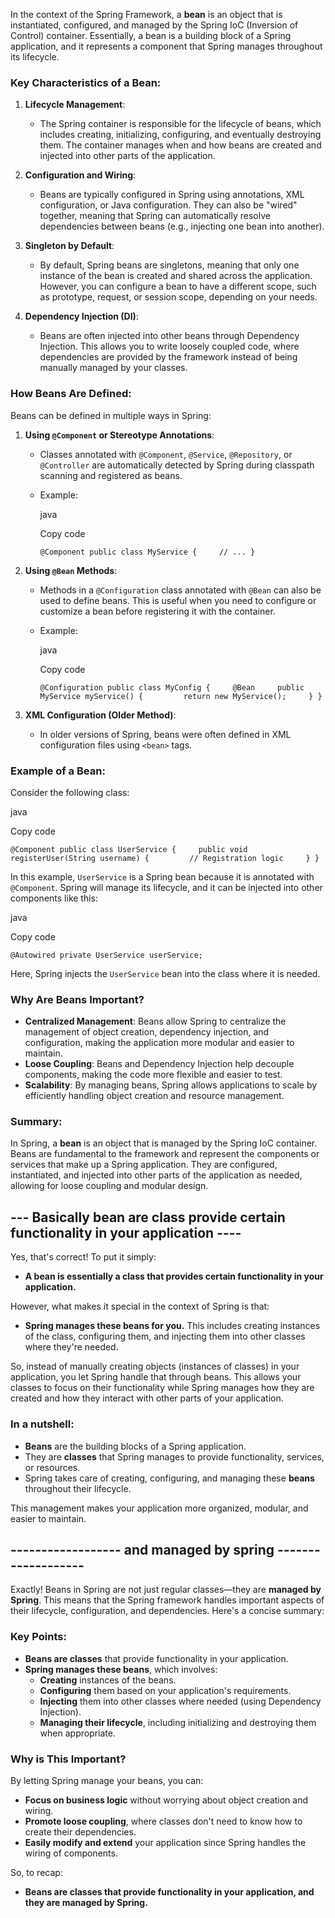

In the context of the Spring Framework, a **bean** is an object that is instantiated, configured, and managed by the Spring IoC (Inversion of Control) container. Essentially, a bean is a building block of a Spring application, and it represents a component that Spring manages throughout its lifecycle.

### Key Characteristics of a Bean:

1. **Lifecycle Management**:
    
    - The Spring container is responsible for the lifecycle of beans, which includes creating, initializing, configuring, and eventually destroying them. The container manages when and how beans are created and injected into other parts of the application.
2. **Configuration and Wiring**:
    
    - Beans are typically configured in Spring using annotations, XML configuration, or Java configuration. They can also be "wired" together, meaning that Spring can automatically resolve dependencies between beans (e.g., injecting one bean into another).
3. **Singleton by Default**:
    
    - By default, Spring beans are singletons, meaning that only one instance of the bean is created and shared across the application. However, you can configure a bean to have a different scope, such as prototype, request, or session scope, depending on your needs.
4. **Dependency Injection (DI)**:
    
    - Beans are often injected into other beans through Dependency Injection. This allows you to write loosely coupled code, where dependencies are provided by the framework instead of being manually managed by your classes.

### How Beans Are Defined:

Beans can be defined in multiple ways in Spring:

1. **Using `@Component` or Stereotype Annotations**:
    
    - Classes annotated with `@Component`, `@Service`, `@Repository`, or `@Controller` are automatically detected by Spring during classpath scanning and registered as beans.
    - Example:
        
        java
        
        Copy code
        
        `@Component public class MyService {     // ... }`
        
2. **Using `@Bean` Methods**:
    
    - Methods in a `@Configuration` class annotated with `@Bean` can also be used to define beans. This is useful when you need to configure or customize a bean before registering it with the container.
    - Example:
        
        java
        
        Copy code
        
        `@Configuration public class MyConfig {     @Bean     public MyService myService() {         return new MyService();     } }`
        
3. **XML Configuration (Older Method)**:
    
    - In older versions of Spring, beans were often defined in XML configuration files using `<bean>` tags.

### Example of a Bean:

Consider the following class:

java

Copy code

`@Component public class UserService {     public void registerUser(String username) {         // Registration logic     } }`

In this example, `UserService` is a Spring bean because it is annotated with `@Component`. Spring will manage its lifecycle, and it can be injected into other components like this:

java

Copy code

`@Autowired private UserService userService;`

Here, Spring injects the `UserService` bean into the class where it is needed.

### Why Are Beans Important?

- **Centralized Management**: Beans allow Spring to centralize the management of object creation, dependency injection, and configuration, making the application more modular and easier to maintain.
- **Loose Coupling**: Beans and Dependency Injection help decouple components, making the code more flexible and easier to test.
- **Scalability**: By managing beans, Spring allows applications to scale by efficiently handling object creation and resource management.

### Summary:

In Spring, a **bean** is an object that is managed by the Spring IoC container. Beans are fundamental to the framework and represent the components or services that make up a Spring application. They are configured, instantiated, and injected into other parts of the application as needed, allowing for loose coupling and modular design.

## ---  Basically bean are class provide certain functionality in your application ----



Yes, that's correct! To put it simply:

- **A bean is essentially a class that provides certain functionality in your application.**

However, what makes it special in the context of Spring is that:

- **Spring manages these beans for you.** This includes creating instances of the class, configuring them, and injecting them into other classes where they're needed.

So, instead of manually creating objects (instances of classes) in your application, you let Spring handle that through beans. This allows your classes to focus on their functionality while Spring manages how they are created and how they interact with other parts of your application.

### In a nutshell:

- **Beans** are the building blocks of a Spring application.
- They are **classes** that Spring manages to provide functionality, services, or resources.
- Spring takes care of creating, configuring, and managing these **beans** throughout their lifecycle.

This management makes your application more organized, modular, and easier to maintain.

## ------------------  and managed by spring  -------------------


Exactly! Beans in Spring are not just regular classes—they are **managed by Spring**. This means that the Spring framework handles important aspects of their lifecycle, configuration, and dependencies. Here's a concise summary:

### Key Points:

- **Beans are classes** that provide functionality in your application.
- **Spring manages these beans**, which involves:
    - **Creating** instances of the beans.
    - **Configuring** them based on your application's requirements.
    - **Injecting** them into other classes where needed (using Dependency Injection).
    - **Managing their lifecycle**, including initializing and destroying them when appropriate.

### Why is This Important?

By letting Spring manage your beans, you can:

- **Focus on business logic** without worrying about object creation and wiring.
- **Promote loose coupling**, where classes don't need to know how to create their dependencies.
- **Easily modify and extend** your application since Spring handles the wiring of components.

So, to recap:

- **Beans are classes that provide functionality in your application, and they are managed by Spring.**